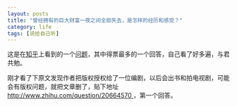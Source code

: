 ```yaml
---
layout: posts
title: "曾经拥有的巨大财富一夜之间全部失去，是怎样的经历和感受？"
category: life
tags: [说给自己听]
---
```


这是在[知乎](http://www.zhihu.com/)上看到的一个[问题](http://www.zhihu.com/question/20664570)，其中得票最多的一个回答，自己看了好多遍，与君共勉。

<!--break-->

刚才看了下原文发现作者把版权授权给了一位编剧，以后会出书和拍电视剧，可能会有版权问题，就把文章删了，贴下地址 [http://www.zhihu.com/question/20664570 ](http://www.zhihu.com/question/20664570)，第一个回答。